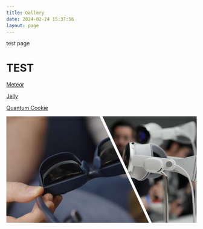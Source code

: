```yaml
---
title: Gallery
date: 2024-02-24 15:37:56
layout: page
---
```


test page

# TEST

[Meteor](https://Ghl.info/)

[Jelly](https://blog.jellyqwq.top)

[Quantum Cookie](https://www.quantumcookie.xyz)

![headset-and-glasses](comp.png "Headset and Glasses")